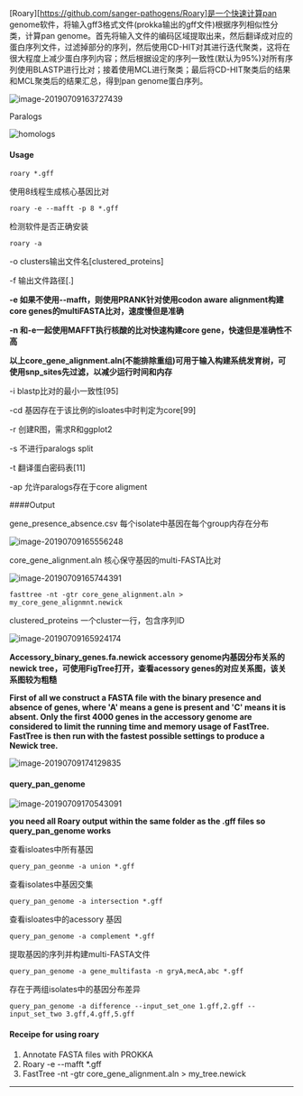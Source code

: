 [Roary][https://github.com/sanger-pathogens/Roary]是一个快速计算pan genome软件，将输入gff3格式文件(prokka输出的gff文件)根据序列相似性分类，计算pan genome。首先将输入文件的编码区域提取出来，然后翻译成对应的蛋白序列文件，过滤掉部分的序列，然后使用CD-HIT对其进行迭代聚类，这将在很大程度上减少蛋白序列内容；然后根据设定的序列一致性(默认为95%)对所有序列使用BLASTP进行比对；接着使用MCL进行聚类；最后将CD-HIT聚类后的结果和MCL聚类后的结果汇总，得到pan genome蛋白序列。

![image-20190709163727439](http://ww2.sinaimg.cn/large/006tNc79gy1g4toc9u77pj31d80u0tz2.jpg)

Paralogs

![homologs](http://ww2.sinaimg.cn/large/006tNc79gy1g4tosi78asj30g60b2gm4.jpg)

#### Usage

`roary *.gff`

使用8线程生成核心基因比对

`roary -e --mafft -p 8 *.gff`

检测软件是否正确安装

`roary -a`

-o clusters输出文件名[clustered_proteins]

-f 输出文件路径[.]

**-e 如果不使用--mafft，则使用PRANK针对使用codon aware alignment构建core genes的multiFASTA比对，速度慢但是准确**

**-n 和-e一起使用MAFFT执行核酸的比对快速构建core gene，快速但是准确性不高**

**以上core_gene_alignment.aln(不能排除重组)可用于输入构建系统发育树，可使用snp_sites先过滤，以减少运行时间和内存**

-i blastp比对的最小一致性[95]

-cd 基因存在于该比例的isloates中时判定为core[99]

-r 创建R图，需求R和ggplot2

-s 不进行paralogs split

-t 翻译蛋白密码表[11]

-ap 允许paralogs存在于core aligment

####Output

gene_presence_absence.csv 每个isolate中基因在每个group内存在分布

![image-20190709165556248](http://ww4.sinaimg.cn/large/006tNc79gy1g4tovho4jbj31ws0a6wje.jpg)

core_gene_alignment.aln 核心保守基因的multi-FASTA比对

![image-20190709165744391](http://ww4.sinaimg.cn/large/006tNc79gy1g4toxdtzxsj30t205y0tc.jpg)

`fasttree -nt -gtr core_gene_alignment.aln > my_core_gene_alignmnt.newick`

clustered_proteins 一个cluster一行，包含序列ID

![image-20190709165924174](http://ww4.sinaimg.cn/large/006tNc79gy1g4toz3z57hj319i06sjtj.jpg)

**Accessory_binary_genes.fa.newick accessory genome内基因分布关系的newick tree，可使用FigTree打开，查看acessory genes的对应关系图，该关系图较为粗糙**

**First of all we construct a FASTA file with the binary presence and absence of genes, where 'A' means a gene is present and 'C' means it is absent. Only the first 4000 genes in the accessory genome are considered to limit the running time and memory usage of FastTree. FastTree is then run with the fastest possible settings to produce a Newick tree.**

![image-20190709174129835](http://ww4.sinaimg.cn/large/006tNc79gy1g4tq6wgtmkj311404w3z2.jpg)

#### query_pan_genome

![image-20190709170543091](http://ww1.sinaimg.cn/large/006tNc79gy1g4tp5ohxqdj318o0h2agk.jpg)

**you need all Roary output within the same folder as the .gff files so query_pan_genome works**

查看isloates中所有基因

`query_pan_geonme -a union *.gff`

查看isolates中基因交集

`query_pan_genome -a intersection *.gff`

查看isloates中的acessory 基因

`query_pan_genome -a complement *.gff`

提取基因的序列并构建multi-FASTA文件

`query_pan_genome -a gene_multifasta -n gryA,mecA,abc *.gff`

存在于两组isolates中的基因分布差异

`query_pan_genome -a difference --input_set_one 1.gff,2.gff --input_set_two 3.gff,4.gff,5.gff`

#### Receipe for using roary

1. Annotate FASTA files with PROKKA
2. Roary -e --mafft *.gff
3. FastTree -nt -gtr core_gene_alignment.aln > my_tree.newick

***







